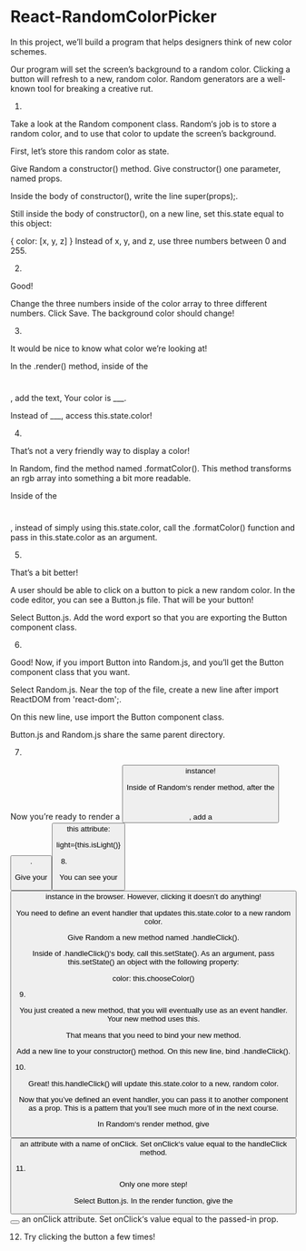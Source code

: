 # React-RandomColorPicker


In this project, we’ll build a program that helps designers think of new color schemes.

Our program will set the screen’s background to a random color. Clicking a button will refresh to a new, random color. Random generators are a well-known tool for breaking a creative rut. 



1.
Take a look at the Random component class. Random‘s job is to store a random color, and to use that color to update the screen’s background.

First, let’s store this random color as state.

Give Random a constructor() method. Give constructor() one parameter, named props.

Inside the body of constructor(), write the line super(props);.

Still inside the body of constructor(), on a new line, set this.state equal to this object:

{ color: [x, y, z] }
Instead of x, y, and z, use three numbers between 0 and 255.



2.
Good!

Change the three numbers inside of the color array to three different numbers. Click Save. The background color should change!



3.
It would be nice to know what color we’re looking at!

In the .render() method, inside of the <h1></h1>, add the text, Your color is ___.

Instead of ___, access this.state.color!



4.
That’s not a very friendly way to display a color!

In Random, find the method named .formatColor(). This method transforms an rgb array into something a bit more readable.

Inside of the <h1></h1>, instead of simply using this.state.color, call the .formatColor() function and pass in this.state.color as an argument.



5.
That’s a bit better!

A user should be able to click on a button to pick a new random color. In the code editor, you can see a Button.js file. That will be your button!

Select Button.js. Add the word export so that you are exporting the Button component class.



6.
Good! Now, if you import Button into Random.js, and you’ll get the Button component class that you want.

Select Random.js. Near the top of the file, create a new line after import ReactDOM from 'react-dom';.

On this new line, use import the Button component class.

Button.js and Random.js share the same parent directory.



7.
Now you’re ready to render a <Button /> instance!

Inside of Random‘s render method, after the <h1></h1>, add a <Button />.

Give your <Button /> this attribute:

light={this.isLight()}




8.
You can see your <Button /> instance in the browser. However, clicking it doesn’t do anything!

You need to define an event handler that updates this.state.color to a new random color.

Give Random a new method named .handleClick().

Inside of .handleClick()‘s body, call this.setState(). As an argument, pass this.setState() an object with the following property:

color: this.chooseColor()




9.
You just created a new method, that you will eventually use as an event handler. Your new method uses this.

That means that you need to bind your new method.

Add a new line to your constructor() method. On this new line, bind .handleClick().



10.
Great! this.handleClick() will update this.state.color to a new, random color.

Now that you’ve defined an event handler, you can pass it to another component as a prop. This is a pattern that you’ll see much more of in the next course.

In Random‘s render method, give <Button /> an attribute with a name of onClick. Set onClick‘s value equal to the handleClick method.



11.
Only one more step!

Select Button.js. In the render function, give the <button></button> an onClick attribute. Set onClick‘s value equal to the passed-in prop. 


12. Try clicking the button a few times! 
